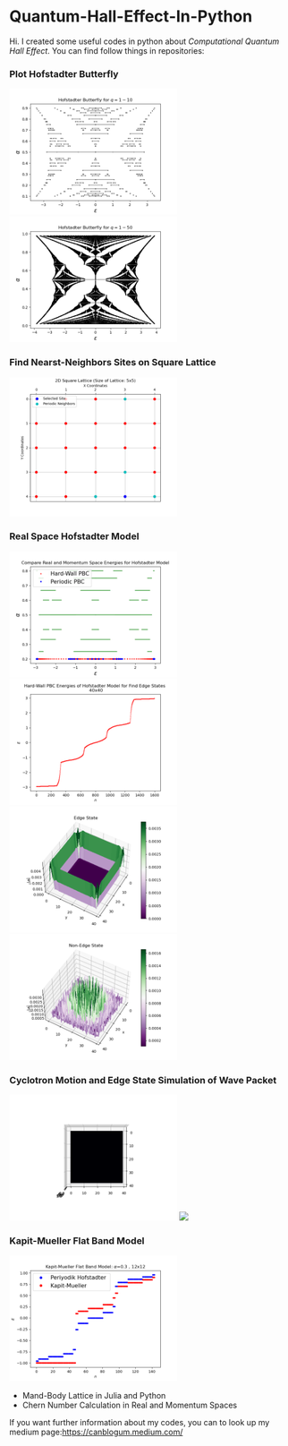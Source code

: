 # Quantum-Hall-Effect-In-Python

Hi. I created some useful codes in python about *Computational Quantum Hall Effect*. You can find follow things in repositories:

### Plot Hofstadter Butterfly
<p float="left">
  <img src="outputs/Hofstadter%20Butterfly%20for%20q=1-10.png" width="300" />
  <img src="outputs/Hofstadter%20Butterfly%20for%20q=1-50.png" width="300" /> 
</p>

### Find Nearst-Neighbors Sites on Square Lattice
<p float="left">
  <img src="outputs/2D%20Square%20Lattice.png" width="300" />
</p>

### Real Space Hofstadter Model
<p float="left">
  <img src="outputs/Compare%20Real%20and%20Momentum%20Space%20Energies%20for%20Hofstadter%20Model.png" width="300" />
  <img src="outputs/Hard-Wall%20PBC%20Energies%20of%20Hofstadter%20Model%20for%20Find%20Edge%20States.png" width="300" /> 
  <img src="outputs/Edge%20State.png" width="300" />
  <img src="outputs/Non-Edge%20State.png" width="300" /> 
</p>

### Cyclotron Motion and Edge State Simulation of Wave Packet
<p float="left">
  <img src="outputs/Edge%20State%20Simulation.gif" width="300" />
  <img src="outputs/Cyclotron%20Orbit%20Simulation.gif" width="300" /> 
</p>

### Kapit-Mueller Flat Band Model
<p float="left">
  <img src="outputs/Kapit-Mueller%20Flat%20Band%20Model.png" width="300" />
</p>

- Mand-Body Lattice in Julia and Python
- Chern Number Calculation in Real and Momentum Spaces

If you want further information about my codes, you can to look up my medium page:https://canblogum.medium.com/

